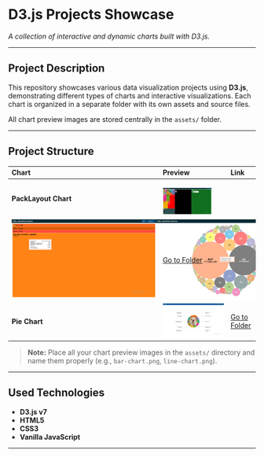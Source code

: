 # D3.js Projects Showcase

_A collection of interactive and dynamic charts built with D3.js._

---

## Project Description

This repository showcases various data visualization projects using **D3.js**, demonstrating different types of charts and interactive visualizations. Each chart is organized in a separate folder with its own assets and source files.

All chart preview images are stored centrally in the `assets/` folder.

---

## Project Structure

| Chart                                                                                                                                                                                                                                                                                                                                 | Preview                                                                                | Link                                    |
| :------------------------------------------------------------------------------------------------------------------------------------------------------------------------------------------------------------------------------------------------------------------------------------------------------------------------------------ | :------------------------------------------------------------------------------------- | :-------------------------------------- |
| **PackLayout Chart**                                                                                                                                                                                                                                                                                                                  | <br><img src="./assets/pack_layout_001_1.png" alt="Line Chart" style="width:80%;"><br> |
| <div style="display:flex;"><img src="./assets/pack_layout_001_2.png" alt="Line Chart Small 1" style="width:auto;height:auto"><img src="./assets/pack_layout_001_3.png" alt="Line Chart Small 2" style="width:auto;height:auto"><img src="./assets/pack_layout_001_4.png" alt="Line Chart Small 3" style="width:auto;height:auto"></div> | [Go to Folder](./charts/pack_layout_001/)                                              |
| **Pie Chart**                                                                                                                                                                                                                                                                                                                         | ![Pie Chart](./assets/pie_chart_002.png)                                               | [Go to Folder](./charts/pie_chart_002/) |

> **Note:** Place all your chart preview images in the `assets/` directory and name them properly (e.g., `bar-chart.png`, `line-chart.png`).

---

## Used Technologies

- **D3.js v7**
- **HTML5**
- **CSS3**
- **Vanilla JavaScript**

---
